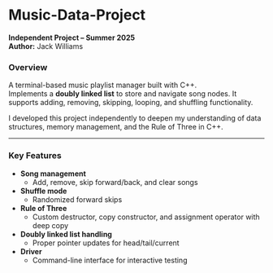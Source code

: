 # Music-Data-Project 
**Independent Project – Summer 2025**  
**Author:** Jack Williams  

### Overview  
A terminal-based music playlist manager built with C++.  
Implements a **doubly linked list** to store and navigate song nodes. It supports adding, removing, skipping, looping, and shuffling functionality.  

I developed this project independently to deepen my understanding of data structures, memory management, and the Rule of Three in C++.  

---

### Key Features  
- **Song management**  
  - Add, remove, skip forward/back, and clear songs  
- **Shuffle mode**  
  - Randomized forward skips
- **Rule of Three**  
  - Custom destructor, copy constructor, and assignment operator with deep copy  
- **Doubly linked list handling**  
  - Proper pointer updates for head/tail/current  
- **Driver**  
  - Command-line interface for interactive testing  
